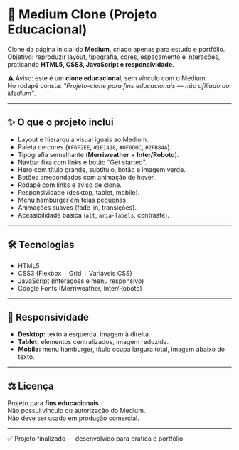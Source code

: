 # 📖 Medium Clone (Projeto Educacional)

Clone da página inicial do **Medium**, criado apenas para estudo e portfólio.  
Objetivo: reproduzir layout, tipografia, cores, espaçamento e interações, praticando **HTML5, CSS3, JavaScript e responsividade**.

⚠️ Aviso: este é um **clone educacional**, sem vínculo com o Medium.  
No rodapé consta: *"Projeto-clone para fins educacionais — não afiliado ao Medium"*.

---

## ✨ O que o projeto inclui

- Layout e hierarquia visual iguais ao Medium.  
- Paleta de cores (`#F6F2EE`, `#1F1A18`, `#0F0D0C`, `#2FB84A`).  
- Tipografia semelhante (**Merriweather** + **Inter/Roboto**).  
- Navbar fixa com links e botão “Get started”.  
- Hero com título grande, subtítulo, botão e imagem verde.  
- Botões arredondados com animação de hover.  
- Rodapé com links e aviso de clone.  
- Responsividade (desktop, tablet, mobile).  
- Menu hamburger em telas pequenas.  
- Animações suaves (fade-in, transições).  
- Acessibilidade básica (`alt`, `aria-labels`, contraste).  

---

## 🛠️ Tecnologias

- HTML5  
- CSS3 (Flexbox + Grid + Variáveis CSS)  
- JavaScript (interações e menu responsivo)  
- Google Fonts (Merriweather, Inter/Roboto)  

---

## 📱 Responsividade

- **Desktop:** texto à esquerda, imagem à direita.  
- **Tablet:** elementos centralizados, imagem reduzida.  
- **Mobile:** menu hamburger, título ocupa largura total, imagem abaixo do texto.  

---

## ⚖️ Licença

Projeto para **fins educacionais**.  
Não possui vínculo ou autorização do Medium.  
Não deve ser usado em produção comercial.  

---

✅ Projeto finalizado — desenvolvido para prática e portfólio.
